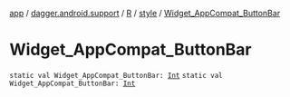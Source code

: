 [app](../../../index.md) / [dagger.android.support](../../index.md) / [R](../index.md) / [style](index.md) / [Widget_AppCompat_ButtonBar](./-widget_-app-compat_-button-bar.md)

# Widget_AppCompat_ButtonBar

`static val Widget_AppCompat_ButtonBar: `[`Int`](https://kotlinlang.org/api/latest/jvm/stdlib/kotlin/-int/index.html)
`static val Widget_AppCompat_ButtonBar: `[`Int`](https://kotlinlang.org/api/latest/jvm/stdlib/kotlin/-int/index.html)